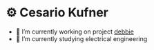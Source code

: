 # ⚙ Cesario Kufner

- 🔭 I’m currently working on project [debbie](https://github.com/ckfnr/Projekt-Debbie)
- 🌱 I’m currently studying electrical engineering

